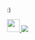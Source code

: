 :)

  <a href="https://www.linkedin.com/in/mohammed-aftab-bs-526b7a257/">
    <img src="https://cdn2.iconfinder.com/data/icons/metro-uinvert-dock/256/Linked_in_alt.png" width="30" height="30">
  </a>

<a href="https://github.com/antonkomarev/github-profile-views-counter">
  <img src="https://komarev.com/ghpvc/?username=Aftabbs&style=for-the-badge">
</a>
